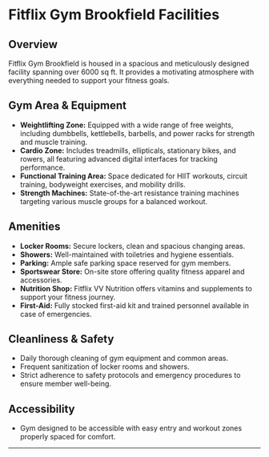# Fitflix Gym Brookfield Facilities

## Overview
Fitflix Gym Brookfield is housed in a spacious and meticulously designed facility spanning over 6000 sq ft. It provides a motivating atmosphere with everything needed to support your fitness goals.

## Gym Area & Equipment
- **Weightlifting Zone:** Equipped with a wide range of free weights, including dumbbells, kettlebells, barbells, and power racks for strength and muscle training.
- **Cardio Zone:** Includes treadmills, ellipticals, stationary bikes, and rowers, all featuring advanced digital interfaces for tracking performance.
- **Functional Training Area:** Space dedicated for HIIT workouts, circuit training, bodyweight exercises, and mobility drills.
- **Strength Machines:** State-of-the-art resistance training machines targeting various muscle groups for a balanced workout.

## Amenities
- **Locker Rooms:** Secure lockers, clean and spacious changing areas.
- **Showers:** Well-maintained with toiletries and hygiene essentials.
- **Parking:** Ample safe parking space reserved for gym members.
- **Sportswear Store:** On-site store offering quality fitness apparel and accessories.
- **Nutrition Shop:** Fitflix VV Nutrition offers vitamins and supplements to support your fitness journey.
- **First-Aid:** Fully stocked first-aid kit and trained personnel available in case of emergencies.

## Cleanliness & Safety
- Daily thorough cleaning of gym equipment and common areas.
- Frequent sanitization of locker rooms and showers.
- Strict adherence to safety protocols and emergency procedures to ensure member well-being.

## Accessibility
- Gym designed to be accessible with easy entry and workout zones properly spaced for comfort.

---
